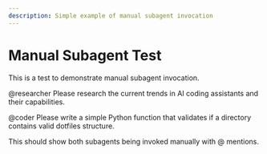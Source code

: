 ```yaml
---
description: Simple example of manual subagent invocation
---
```


# Manual Subagent Test

This is a test to demonstrate manual subagent invocation.

@researcher Please research the current trends in AI coding assistants and their capabilities.

@coder Please write a simple Python function that validates if a directory contains valid dotfiles structure.

This should show both subagents being invoked manually with @ mentions.
